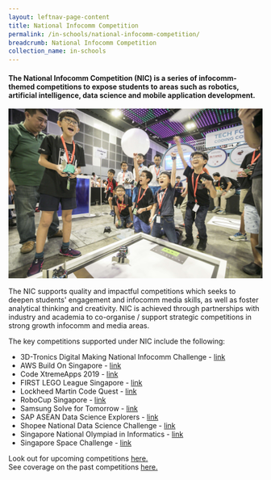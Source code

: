 ```yaml
---
layout: leftnav-page-content
title: National Infocomm Competition
permalink: /in-schools/national-infocomm-competition/
breadcrumb: National Infocomm Competition
collection_name: in-schools
---
```


#### The National Infocomm Competition (NIC) is a series of infocomm-themed competitions to expose students to areas such as robotics, artificial intelligence, data science and mobile application development. 


![national infocomm competitions](/images/in-schools/national-infocomm-competition/nic-overview.jpg)

The NIC supports quality and impactful competitions which seeks to deepen students' engagement and infocomm media skills, as well as foster analytical thinking and creativity.  NIC is achieved through partnerships with industry and academia to co-organise / support strategic competitions in strong growth infocomm and media areas. 

The key competitions supported under NIC include the following:


* 3D-Tronics Digital Making National Infocomm Challenge - <a href="https://www.3d-tronics.com" target="_blank">link</a>
* AWS Build On Singapore - <a href="https://www.buildonsg-2019.com/" target="_blank">link</a>
* Code XtremeApps 2019 - <a href="https://www2.imda.gov.sg/news-and-events/events-listing/Code-XtremeApps-2019" target="_blank">link</a>
* FIRST LEGO League Singapore - <a href="http://www.ducklearning.com/first-lego-league-fll/" target="_blank">link</a>
* Lockheed Martin Code Quest - <a href="https://www.lockheedmartin.com/en-us/who-we-are/communities/codequest/code-quest-suntec.html" target="_blank">link</a>
* RoboCup Singapore - <a href="http://robocupsingapore.org/en/singaporeopen/open-2019" target="_blank">link</a>
* Samsung Solve for Tomorrow - <a href="https://www.samsung.com/sg/solvefortomorrow/" target="_blank">link</a>
* SAP ASEAN Data Science Explorers - <a href="https://www.aseandse.org/" target="_blank">link</a>
* Shopee National Data Science Challenge - <a href="https://careers.shopee.sg/ndsc/" target="_blank">link</a>
* Singapore National Olympiad in Informatics - <a href="https://noisg.comp.nus.edu.sg/noi/" target="_blank">link</a>
* Singapore Space Challenge - <a href="https://www.space.org.sg/education-and-outreach/singapore-space-challenge" target="_blank">link</a>


Look out for upcoming competitions [here.](/events/competitions/) <br>
See coverage on the past competitions [here.](/stories/features/)
